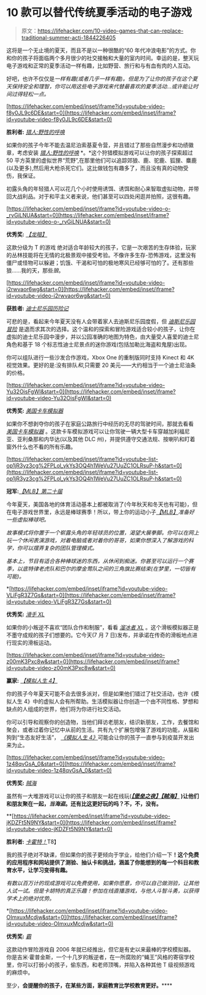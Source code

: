 # 10 款可以替代传统夏季活动的电子游戏

> 原文：<https://lifehacker.com/10-video-games-that-can-replace-traditional-summer-acti-1844226405>

这将是一个无止境的夏天，而且不是以一种很酷的“60 年代冲浪电影”的方式。你和你的孩子将面临两个多月很少的社交接触和大量的室内时间。幸运的是，整天玩电子游戏和正常的夏季活动一样有趣，比如野营、旅行和与有血有肉的人互动。

好吧，也许不仅仅是*一样有趣(或者几乎一样有趣)。但是为了让你的孩子在这个夏天保持安全和理智，你可以用这些电子游戏来代替最喜欢的夏季活动...或许能让时间过得轻松一点。*

 [https://lifehacker.com/embed/inset/iframe?id=youtube-video-f8y0JL9c6DE&start=0](https://lifehacker.com/embed/inset/iframe?id=youtube-video-f8y0JL9c6DE&start=0) 

**胜利者:** [*猎人:野性的呼唤*](http://callofthewild.thehunter.com)

如果你的孩子今年不能去温尼泊索基夏令营，并且错过了那些自然漫步和功绩徽章，考虑安装 [*猎人:野性的呼唤*](https://www.youtube.com/watch?v=f8y0JL9c6DE) *。*这个狩猎模拟游戏可以让你的孩子探索超过 50 平方英里的虚拟世界“荒野”,在那里他们可以追踪郊狼、鹿、驼鹿、狐狸、麋鹿(以及更多),然后用大枪杀死它们。这比做钱包有趣多了，而且没有真的动物受伤，我保证。

初露头角的年轻猎人可以花几个小时使用诱饵、诱饵和耐心来智取虚拟动物，并带回大战利品。对于和平主义者来说，他们甚至可以四处闲逛并拍照，这很有趣。

 [https://lifehacker.com/embed/inset/iframe?id=youtube-video-o-_rvGiLNUA&start=0](https://lifehacker.com/embed/inset/iframe?id=youtube-video-o-_rvGiLNUA&start=0) 

**优秀奖:** [*【龙暗】*](https://www.thelongdark.com)

这款分级为 T 的游戏 绝对适合年龄较大的孩子，它是一次艰苦的生存体验，玩家的丛林技能将在无情的北极景观中接受考验。不像许多生存-恐怖游戏，这里没有僵尸或怪物可以躲避；饥饿、干渴和可怕的极地寒风已经够可怕的了。还有那些狼……我的天，那些*狼*。

 [https://lifehacker.com/embed/inset/iframe?id=youtube-video-i2rwvaor6wg&start=0](https://lifehacker.com/embed/inset/iframe?id=youtube-video-i2rwvaor6wg&start=0) 

**获胜者:** [*迪士尼乐园历险记*](https://www.asobostudio.com/games/disneyland-adventures)

可悲的是，看起来今年夏天没有人会带着家人去迪斯尼乐园度假，但 [*迪斯尼乐园冒险*](https://www.youtube.com/watch?v=i2rwvaor6wg) 是退而求其次的选择。这个温和的探索和冒险游戏适合较小的孩子，让你在虚拟的迪士尼乐园中漫步，并以公园准确的地图为特色，由大量受人喜爱的迪士尼角色和基于 18 个标志性迪士尼景点的迷你游戏(包括加勒比海盗和鬼屋)出现。

你可以组队进行一些沙发合作游戏，Xbox One 的重制版同时支持 Kinect 和 4K 视觉效果。更好的是:没有排队*和*,只需要 20 美元——大约相当于一个迪士尼油条的价格。

 [https://lifehacker.com/embed/inset/iframe?id=youtube-video-Yu32OisFgWI&start=0](https://lifehacker.com/embed/inset/iframe?id=youtube-video-Yu32OisFgWI&start=0) 

**优秀奖:** [*美国卡车模拟器*](https://americantrucksimulator.com)

如果你不想剥夺你的孩子在家庭公路旅行中经历的无尽的驾驶时间，那就去看看 [*美国卡车模拟器*](https://www.youtube.com/watch?v=Yu32OisFgWI) 。这款卡车模拟游戏可以让你驾驶一辆大型卡车穿越加利福尼亚、亚利桑那和内华达(以及其他 DLC 州)，并提供遵守交通法规、按喇叭和盯着窗外什么也不看的所有乐趣。

 [https://lifehacker.com/embed/inset/iframe?id=youtube-list-op1jR3yz3cg%2FPLol_ykYs3OQ4h1WeVu27UuZC1OLRsuP-h&start=0](https://lifehacker.com/embed/inset/iframe?id=youtube-list-op1jR3yz3cg%2FPLol_ykYs3OQ4h1WeVu27UuZC1OLRsuP-h&start=0) 

**冠军:**[*【MLB】第二十届*](https://www.playstation.com/en-us/games/mlb-the-show-20-ps4)

今年夏天，美国各地的体育活动基本上都被取消了(今年秋天和冬天也有可能)，但在电子游戏世界里，永远是棒球赛季！所以，带上你的运动小子[*【MLB】*](https://www.youtube.com/watch?v=op1jR3yz3cg&list=PLol_ykYs3OQ4h1WeVu27UuZC1OLRsuP-h)*准备好一些虚拟棒球吧。*

*故事模式将你置于一个崭露头角的年轻球员的位置，渴望大展拳脚。你可以在网上玩一个休闲表演游戏，对着电脑或者对着你的哥哥，如果你想深入了解游戏的科学，你可以摆弄复杂的团队管理模式。*

*基本上，*节目*有适合各种棒球迷的东西，从休闲到痴迷。你甚至可以运行一个赛季，以底特律老虎队和巴尔的摩金莺队之间的三角旗比赛结束(在梦里，一切皆有可能)。*

 *[https://lifehacker.com/embed/inset/iframe?id=youtube-video-VLiFgR3Z7Gs&start=0](https://lifehacker.com/embed/inset/iframe?id=youtube-video-VLiFgR3Z7Gs&start=0) 

**优秀奖:** [*滑手 XL*](http://skaterxl.com)

如果你的小叛逆不喜欢“团队合作和制服”，看看 [*溜冰者 XL*](https://www.youtube.com/watch?v=VLiFgR3Z7Gs) 。这个滑板模拟器正是不墨守成规的孩子们想要的。它今天(7 月 7 日)发布，并承诺在传奇的滑板地点进行现实的滑板运动。

 [https://lifehacker.com/embed/inset/iframe?id=youtube-video-z00mK3Pxc8w&start=0](https://lifehacker.com/embed/inset/iframe?id=youtube-video-z00mK3Pxc8w&start=0) 

**赢家:** [*【模拟人生 4】*](https://www.ea.com/games/the-sims/the-sims-4/pc/store/mac-pc-download-base-game-standard-edition)

你的孩子今年夏天可能不会去很多派对，但是如果他们错过了社交活动，也许《模拟人生 4》中的虚拟人会有所帮助。生活模拟器让你创造一个由不同性格、梦想和缺点的人组成的世界，他们将为你进行社交活动。

你可以引导和观察你的创造物，当他们拜访老朋友，结识新朋友，工作，去餐馆和聚会，或者过着你记忆中从前的生活。共有九个扩展包增强了游戏的功能，从猫和狗到“生态友好生活”， [*《模拟人生 4》*](https://www.youtube.com/watch?v=z00mK3Pxc8w)可能会让你的孩子一直参与到疫苗开发出来为止。

 [https://lifehacker.com/embed/inset/iframe?id=youtube-video-1z48qvGsA_0&start=0](https://lifehacker.com/embed/inset/iframe?id=youtube-video-1z48qvGsA_0&start=0) 

**优秀奖:** [*贼海*](https://www.seaofthieves.com)

虽然有一大堆游戏可以让你的孩子和朋友一起在线玩([](https://offspring.lifehacker.com/how-to-connect-your-kids-with-their-friends-on-minecraf-1843615098)**[*【堡垒之夜】*](https://offspring.lifehacker.com/is-your-kid-old-enough-for-fortnite-1833471479)[*【贼海】*](https://www.youtube.com/watch?v=1z48qvGsA_0) )让他们和朋友聚在一起，*当海盗*。还有比这更好玩的吗？不，不，没有。**

 **[https://lifehacker.com/embed/inset/iframe?id=youtube-video-jKDZFt5N9NY&start=0](https://lifehacker.com/embed/inset/iframe?id=youtube-video-jKDZFt5N9NY&start=0) 

**胜利者:** [*卡霍特！*](https://kahoot.com)T8】

我的孩子绝对不缺课，但如果你的孩子更倾向于学业，给他们介绍一下[](https://www.youtube.com/watch?v=jKDZFt5N9NY)**！这个免费的应用程序和网站提供了测验、抽认卡和挑战，涵盖了你能想到的每一个科目和教育水平，让学习变得有趣。**

*有数以百万计的现成游戏可以免费使用，如果你愿意，你可以自己做测验，让其他人试一试。但是卡胡特的真正乐趣！参加在线直播游戏，与他人斗智斗勇，以获得学术上的绝对优势。*

 *[https://lifehacker.com/embed/inset/iframe?id=youtube-video-OImxuxMcdjw&start=0](https://lifehacker.com/embed/inset/iframe?id=youtube-video-OImxuxMcdjw&start=0) 

**优秀奖:** [*霸*](https://www.rockstargames.com/bully)

这款动作冒险游戏自 2006 年就已经推出，但它是有史以来最棒的学校模拟器。你是吉米·霍普金斯，一个十几岁的叛逆者，在一所腐败的“蝇王”风格的寄宿学校里，你可以打弱小的孩子，偷东西，和老师顶嘴，并陷入各种其他 T 级视频游戏的麻烦中。

至少，[](https://www.youtube.com/watch?v=OImxuxMcdjw)**会提醒你的孩子，在某些方面，家庭教育比学校教育更好。******